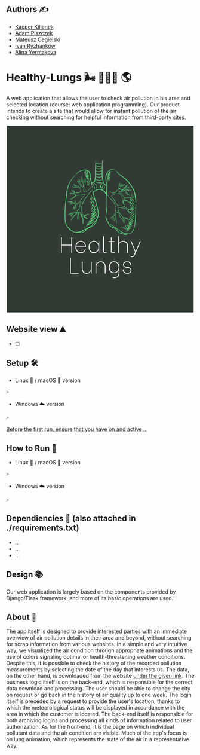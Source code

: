 ## Authors ✍️
- [Kacper Kilianek](https://github.com/Kkilianek)
- [Adam Piszczek](https://github.com/AdamPiszczek)
- [Mateusz Cegielski](https://github.com/MateuszCegielski)
- [Ivan Ryzhankow](https://github.com/ToCatharsis)
- [Alina Yermakova](https://github.com/AlinaYermakova)

# Healthy-Lungs 🌬️ 🌳🌲🌳 🌎
A web application that allows the user to check air pollution in his area and selected location (course: web application programming). Our product intends to create a site that would allow for instant pollution of the air checking without searching for helpful information from third-party sites.

<p align="center">
  <img width="500" height="500" src="https://github.com/Adam1904/Healthy-Lungs/blob/main/Logo.png">
</p>

## Website view ⛰️
- [ ]

## Setup 🛠️
- Linux 🐧 / macOS 🍎 version
```sh
> 
```
- Windows ☁️ version
```sh
> 
```
<ins>Before the first run, ensure that you have on and active ...</ins>

## How to Run 🚀
- Linux 🐧 / macOS 🍎 version
```sh
> 
```
- Windows ☁️ version
```sh
> 
```

## Dependiencies 🦺 (also attached in ./requirements.txt)
- ...
- ...
- ...

## Design 📚
Our web application is largely based on the components provided by Django/Flask framework, and more of its basic operations are used.

## About 📙
The app itself is designed to provide interested parties with an immediate overview of air pollution details in their area and beyond, without searching for scrap information from various websites. In a simple and very intuitive way, we visualized the air condition through appropriate animations and the use of colors signaling optimal or health-threatening weather conditions. Despite this, it is possible to check the history of the recorded pollution measurements by selecting the date of the day that interests us. The data, on the other hand, is downloaded from the website [under the given link](https://weather.com). The business logic itself is on the back-end, which is responsible for the correct data download and processing. The user should be able to change the city on request or go back in the history of air quality up to one week. The login itself is preceded by a request to provide the user's location, thanks to which the meteorological status will be displayed in accordance with the area in which the customer is located. The back-end itself is responsible for both archiving logins and processing all kinds of information related to user authorization. As for the front-end, it is the page on which individual pollutant data and the air condition are visible. Much of the app's focus is on lung animation, which represents the state of the air in a representative way.